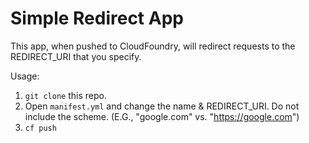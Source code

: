 # Simple Redirect App

This app, when pushed to CloudFoundry, will redirect requests to the REDIRECT_URI that you specify.

Usage:

1. `git clone` this repo.
1.  Open `manifest.yml` and change the name & REDIRECT_URI. Do not include the scheme. (E.G., "google.com" vs. "https://google.com")
1. `cf push`

